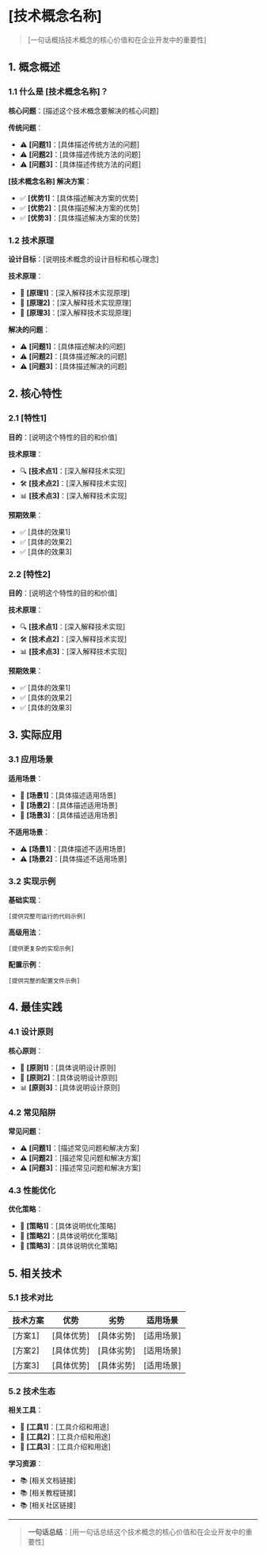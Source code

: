 # [技术概念名称]

> [一句话概括技术概念的核心价值和在企业开发中的重要性]

## 1. 概念概述

### 1.1 什么是 [技术概念名称]？

**核心问题**：[描述这个技术概念要解决的核心问题]

**传统问题**：

- ⚠️ **[问题1]**：[具体描述传统方法的问题]
- ⚠️ **[问题2]**：[具体描述传统方法的问题]
- ⚠️ **[问题3]**：[具体描述传统方法的问题]

**[技术概念名称] 解决方案**：

- ✅ **[优势1]**：[具体描述解决方案的优势]
- ✅ **[优势2]**：[具体描述解决方案的优势]
- ✅ **[优势3]**：[具体描述解决方案的优势]

### 1.2 技术原理

**设计目标**：[说明技术概念的设计目标和核心理念]

**技术原理**：

- 🔧 **[原理1]**：[深入解释技术实现原理]
- 🔄 **[原理2]**：[深入解释技术实现原理]
- 🎯 **[原理3]**：[深入解释技术实现原理]

**解决的问题**：

- ⚠️ **[问题1]**：[具体描述解决的问题]
- ⚠️ **[问题2]**：[具体描述解决的问题]
- ⚠️ **[问题3]**：[具体描述解决的问题]

## 2. 核心特性

### 2.1 [特性1]

**目的**：[说明这个特性的目的和价值]

**技术原理**：

- 🔍 **[技术点1]**：[深入解释技术实现]
- 🛠️ **[技术点2]**：[深入解释技术实现]
- 📊 **[技术点3]**：[深入解释技术实现]

**预期效果**：

- ✅ [具体的效果1]
- ✅ [具体的效果2]
- ✅ [具体的效果3]

### 2.2 [特性2]

**目的**：[说明这个特性的目的和价值]

**技术原理**：

- 🔍 **[技术点1]**：[深入解释技术实现]
- 🛠️ **[技术点2]**：[深入解释技术实现]
- 📊 **[技术点3]**：[深入解释技术实现]

**预期效果**：

- ✅ [具体的效果1]
- ✅ [具体的效果2]
- ✅ [具体的效果3]

## 3. 实际应用

### 3.1 应用场景

**适用场景**：

- 🎯 **[场景1]**：[具体描述适用场景]
- 🎯 **[场景2]**：[具体描述适用场景]
- 🎯 **[场景3]**：[具体描述适用场景]

**不适用场景**：

- ⚠️ **[场景1]**：[具体描述不适用场景]
- ⚠️ **[场景2]**：[具体描述不适用场景]

### 3.2 实现示例

**基础实现**：

```[语言]
[提供完整可运行的代码示例]
```

**高级用法**：

```[语言]
[提供更复杂的实现示例]
```

**配置示例**：

```[配置文件格式]
[提供完整的配置文件示例]
```

## 4. 最佳实践

### 4.1 设计原则

**核心原则**：

- 🎯 **[原则1]**：[具体说明设计原则]
- 🔧 **[原则2]**：[具体说明设计原则]
- 📊 **[原则3]**：[具体说明设计原则]

### 4.2 常见陷阱

**常见问题**：

- ⚠️ **[问题1]**：[描述常见问题和解决方案]
- ⚠️ **[问题2]**：[描述常见问题和解决方案]
- ⚠️ **[问题3]**：[描述常见问题和解决方案]

### 4.3 性能优化

**优化策略**：

- 🚀 **[策略1]**：[具体说明优化策略]
- 🚀 **[策略2]**：[具体说明优化策略]
- 🚀 **[策略3]**：[具体说明优化策略]

## 5. 相关技术

### 5.1 技术对比

| 技术方案 | 优势       | 劣势       | 适用场景   |
| -------- | ---------- | ---------- | ---------- |
| [方案1]  | [具体优势] | [具体劣势] | [适用场景] |
| [方案2]  | [具体优势] | [具体劣势] | [适用场景] |
| [方案3]  | [具体优势] | [具体劣势] | [适用场景] |

### 5.2 技术生态

**相关工具**：

- 🔧 **[工具1]**：[工具介绍和用途]
- 🔧 **[工具2]**：[工具介绍和用途]
- 🔧 **[工具3]**：[工具介绍和用途]

**学习资源**：

- 📚 [相关文档链接]
- 📚 [相关教程链接]
- 📚 [相关社区链接]

---

> **一句话总结**：[用一句话总结这个技术概念的核心价值和在企业开发中的重要性]
